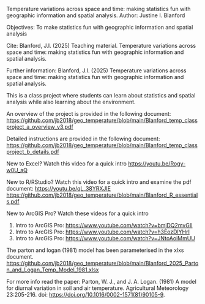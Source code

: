 Temperature variations across space and time: making statistics fun with geographic information and spatial analysis.
Author: Justine I. Blanford

Objectives: To make statistics fun with geographic information and spatial analysis

Cite: Blanford, J.I. (2025) Teaching material. Temperature variations across space and time: making statistics fun with geographic information and spatial analysis.

Further information: Blanford, J.I. (2025) Temperature variations across space and time: making statistics fun with geographic information and spatial analysis. 

This is a class project where students can learn about statistics and spatial analysis while also learning about the environment.

An overview of the project is provided in the following document: 
https://github.com/jb2018/geo_temperature/blob/main/Blanford_temp_classproject_a_overview_v3.pdf

Detailed instructions are provided in the following document:
https://github.com/jb2018/geo_temperature/blob/main/Blanford_temp_classproject_b_details.pdf


New to Excel?  Watch this video for a quick intro 
https://youtu.be/Rogy-w0U_aQ 

New to R/RStudio? Watch this video for a quick intro and examine the pdf document: 
https://youtu.be/qL_38YRXJIE
https://github.com/jb2018/geo_temperature/blob/main/Blanford_R_essentials.pdf

New to ArcGIS Pro? Watch these videos for a quick intro 
1. Intro to ArcGIS Pro: https://www.youtube.com/watch?v=bmjDQ2mvGII 
2. Intro to ArcGIS Pro: https://www.youtube.com/watch?v=h3EozDlYHrI 
3. Intro to ArcGIS Pro: https://www.youtube.com/watch?v=JNtoAoiMmUU



The parton and logan (1981) model has been parameterised in the xlxs document.  
https://github.com/jb2018/geo_temperature/blob/main/Blanford_2025_Parton_and_Logan_Temp_Model_1981.xlsx 

For more info read the paper: Parton, W. J., and J. A. Logan. (1981) A model for diurnal variation in soil and air temperature.  Agricultural Meteorology 23:205-216. doi: https://doi.org/10.1016/0002-1571(81)90105-9.

